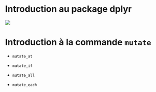 Introduction au package dplyr
================

![](https://ohi-science.org/data-science-training/img/rstudio-cheatsheet-mutate.png)

# Introduction à la commande `mutate`

-   `mutate_at`

-   `mutate_if`

-   `mutate_all`

-   `mutate_each`
